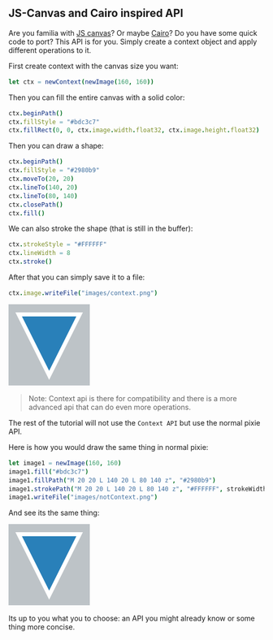 
## JS-Canvas and Cairo inspired API

Are you familia with [JS canvas](https://developer.mozilla.org/en-US/images/Web/API/Canvas_API)? Or maybe [Cairo](https://www.cairographics.org/documentation/)? Do you have some quick code to port? This API is for you. Simply create a context object and apply different operations to it.

First create context with the canvas size you want:

```nim
let ctx = newContext(newImage(160, 160))
```

Then you can fill the entire canvas with a solid color:

```nim
ctx.beginPath()
ctx.fillStyle = "#bdc3c7"
ctx.fillRect(0, 0, ctx.image.width.float32, ctx.image.height.float32)
```

Then you can draw a shape:

```nim
ctx.beginPath()
ctx.fillStyle = "#2980b9"
ctx.moveTo(20, 20)
ctx.lineTo(140, 20)
ctx.lineTo(80, 140)
ctx.closePath()
ctx.fill()
```

We can also stroke the shape (that is still in the buffer):

```nim
ctx.strokeStyle = "#FFFFFF"
ctx.lineWidth = 8
ctx.stroke()
```


After that you can simply save it to a file:

```nim
ctx.image.writeFile("images/context.png")
```

![example output](images/context.png)

> Note: Context api is there for compatibility and there is a more advanced api that can do even more operations.

The rest of the tutorial will not use the `Context API` but use the normal pixie API.

Here is how you would draw the same thing in normal pixie:

```nim
let image1 = newImage(160, 160)
image1.fill("#bdc3c7")
image1.fillPath("M 20 20 L 140 20 L 80 140 z", "#2980b9")
image1.strokePath("M 20 20 L 140 20 L 80 140 z", "#FFFFFF", strokeWidth = 8)
image1.writeFile("images/notContext.png")
```

And see its the same thing:

![example output](images/notContext.png)

Its up to you what you to choose: an API you might already know or some thing more concise.
